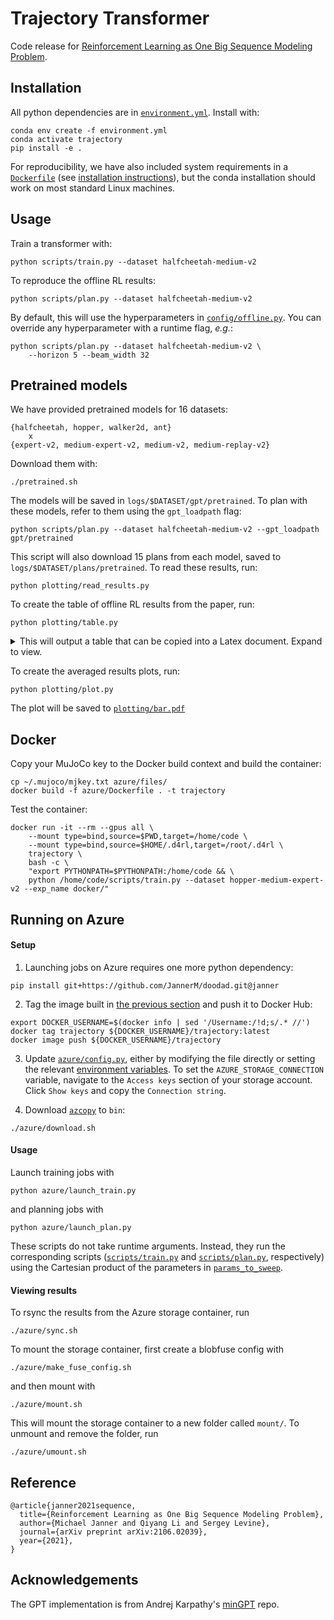# Trajectory Transformer

Code release for [Reinforcement Learning as One Big Sequence Modeling Problem](https://arxiv.org/abs/2106.02039).

## Installation

All python dependencies are in [`environment.yml`](environment.yml). Install with:

```
conda env create -f environment.yml
conda activate trajectory
pip install -e .
```

For reproducibility, we have also included system requirements in a [`Dockerfile`](azure/Dockerfile) (see [installation instructions](#Docker)), but the conda installation should work on most standard Linux machines.

## Usage

Train a transformer with:
```
python scripts/train.py --dataset halfcheetah-medium-v2
```

To reproduce the offline RL results:
```
python scripts/plan.py --dataset halfcheetah-medium-v2
```

By default, this will use the hyperparameters in [`config/offline.py`](config/offline.py). You can override any hyperparameter with a runtime flag, _e.g._:
```
python scripts/plan.py --dataset halfcheetah-medium-v2 \
	--horizon 5 --beam_width 32
```
## Pretrained models

We have provided pretrained models for 16 datasets:
```
{halfcheetah, hopper, walker2d, ant}
	x
{expert-v2, medium-expert-v2, medium-v2, medium-replay-v2}
```

Download them with:

```
./pretrained.sh
```

The models will be saved in `logs/$DATASET/gpt/pretrained`. To plan with these models, refer to them using the `gpt_loadpath` flag:
```
python scripts/plan.py --dataset halfcheetah-medium-v2 --gpt_loadpath gpt/pretrained
```

This script will also download 15 plans from each model, saved to `logs/$DATASET/plans/pretrained`. To read these results, run:
```
python plotting/read_results.py
```

To create the table of offline RL results from the paper, run:
```
python plotting/table.py
```

<details>
<summary>This will output a table that can be copied into a Latex document. Expand to view.</summary>

```
\begin{table*}[h]
\centering
\small
\begin{tabular}{llrrrrrr}
\toprule
\multicolumn{1}{c}{\bf Dataset} & \multicolumn{1}{c}{\bf Environment} & \multicolumn{1}{c}{\bf BC} & \multicolumn{1}{c}{\bf MBOP} & \multicolumn{1}{c}{\bf BRAC} & \multicolumn{1}{c}{\bf CQL} & \multicolumn{1}{c}{\bf DT} & \multicolumn{1}{c}{\bf TT (Ours)} \\ 
\midrule
Medium-Expert & HalfCheetah & $59.9$ & $105.9$ & $41.9$ & $62.4$ & $86.8$ & $95.0$ \scriptsize{\raisebox{1pt}{$\pm 0.2$}} \\ 
Medium-Expert & Hopper & $79.6$ & $55.1$ & $0.9$ & $111.0$ & $107.6$ & $110.0$ \scriptsize{\raisebox{1pt}{$\pm 2.7$}} \\ 
Medium-Expert & Walker2d & $36.6$ & $70.2$ & $81.6$ & $98.7$ & $108.1$ & $101.9$ \scriptsize{\raisebox{1pt}{$\pm 6.8$}} \\ 
Medium-Expert & Ant & $-$ & $-$ & $-$ & $-$ & $-$ & $116.1$ \scriptsize{\raisebox{1pt}{$\pm 9.0$}} \\ 
\midrule
Medium & HalfCheetah & $43.1$ & $44.6$ & $46.3$ & $44.4$ & $42.6$ & $46.9$ \scriptsize{\raisebox{1pt}{$\pm 0.4$}} \\ 
Medium & Hopper & $63.9$ & $48.8$ & $31.3$ & $58.0$ & $67.6$ & $61.1$ \scriptsize{\raisebox{1pt}{$\pm 3.6$}} \\ 
Medium & Walker2d & $77.3$ & $41.0$ & $81.1$ & $79.2$ & $74.0$ & $79.0$ \scriptsize{\raisebox{1pt}{$\pm 2.8$}} \\ 
Medium & Ant & $-$ & $-$ & $-$ & $-$ & $-$ & $83.1$ \scriptsize{\raisebox{1pt}{$\pm 7.3$}} \\ 
\midrule
Medium-Replay & HalfCheetah & $4.3$ & $42.3$ & $47.7$ & $46.2$ & $36.6$ & $41.9$ \scriptsize{\raisebox{1pt}{$\pm 2.5$}} \\ 
Medium-Replay & Hopper & $27.6$ & $12.4$ & $0.6$ & $48.6$ & $82.7$ & $91.5$ \scriptsize{\raisebox{1pt}{$\pm 3.6$}} \\ 
Medium-Replay & Walker2d & $36.9$ & $9.7$ & $0.9$ & $26.7$ & $66.6$ & $82.6$ \scriptsize{\raisebox{1pt}{$\pm 6.9$}} \\ 
Medium-Replay & Ant & $-$ & $-$ & $-$ & $-$ & $-$ & $77.0$ \scriptsize{\raisebox{1pt}{$\pm 6.8$}} \\ 
\midrule
\multicolumn{2}{c}{\bf Average (without Ant)} & 47.7 & 47.8 & 36.9 & 63.9 & 74.7 & 78.9 \hspace{.6cm} \\ 
\multicolumn{2}{c}{\bf Average (all settings)} & $-$ & $-$ & $-$ & $-$ & $-$ & 82.2 \hspace{.6cm} \\ 
\bottomrule
\end{tabular}
\label{table:d4rl}
\end{table*}
```

![](plotting/bar.png | width=80%)
</details>

To create the averaged results plots, run:
```
python plotting/plot.py
```
The plot will be saved to [`plotting/bar.pdf`](plotting/bar.pdf)

## Docker

Copy your MuJoCo key to the Docker build context and build the container:
```
cp ~/.mujoco/mjkey.txt azure/files/
docker build -f azure/Dockerfile . -t trajectory
```

Test the container:
```
docker run -it --rm --gpus all \
	--mount type=bind,source=$PWD,target=/home/code \
	--mount type=bind,source=$HOME/.d4rl,target=/root/.d4rl \
	trajectory \
	bash -c \
	"export PYTHONPATH=$PYTHONPATH:/home/code && \
	python /home/code/scripts/train.py --dataset hopper-medium-expert-v2 --exp_name docker/"
```

## Running on Azure

#### Setup

1. Launching jobs on Azure requires one more python dependency:
```
pip install git+https://github.com/JannerM/doodad.git@janner
```

2. Tag the image built in [the previous section](#Docker) and push it to Docker Hub:
```
export DOCKER_USERNAME=$(docker info | sed '/Username:/!d;s/.* //')
docker tag trajectory ${DOCKER_USERNAME}/trajectory:latest
docker image push ${DOCKER_USERNAME}/trajectory
```

3. Update [`azure/config.py`](azure/config.py), either by modifying the file directly or setting the relevant [environment variables](azure/config.py#L47-L52). To set the `AZURE_STORAGE_CONNECTION` variable, navigate to the `Access keys` section of your storage account. Click `Show keys` and copy the `Connection string`.

4. Download [`azcopy`](https://docs.microsoft.com/en-us/azure/storage/common/storage-use-azcopy-v10) to `bin`:
```
./azure/download.sh
```

#### Usage

Launch training jobs with
```
python azure/launch_train.py
```
and planning jobs with
```
python azure/launch_plan.py
```

These scripts do not take runtime arguments. Instead, they run the corresponding scripts ([`scripts/train.py`](scripts/train.py) and [`scripts/plan.py`](scripts/plan.py), respectively) using the Cartesian product of the parameters in [`params_to_sweep`](azure/launch_train.py#L36-L38).

#### Viewing results

To rsync the results from the Azure storage container, run
```
./azure/sync.sh
```

To mount the storage container, first create a blobfuse config with
```
./azure/make_fuse_config.sh
```
and then mount with
```
./azure/mount.sh
```
This will mount the storage container to a new folder called `mount/`. To unmount and remove the folder, run
```
./azure/umount.sh
```

## Reference
```
@article{janner2021sequence,
  title={Reinforcement Learning as One Big Sequence Modeling Problem},
  author={Michael Janner and Qiyang Li and Sergey Levine},
  journal={arXiv preprint arXiv:2106.02039},
  year={2021},
}
```

## Acknowledgements

The GPT implementation is from Andrej Karpathy's [minGPT](https://github.com/karpathy/minGPT) repo.
